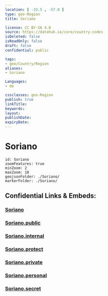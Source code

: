 ```yaml
---
location: [ -33.5 , -57.8 ] 
type: geo-Region
title: Soriano

license: CC BY-SA 4.0
source: https://datahub.io/core/country-codes
isDeleted: false
isReadOnly: false
draft: false
confidential: public

tags:
- geo/Country/Region
aliases:
- Soriano

Languages:
- de

cssclasses: geo-Region
publish: true
linkTitle: 
keywords: 
layout: 
publishDate: 
expiryDate: 
---
```


# Soriano

```leaflet
id: Soriano
zoomFeatures: true 
minZoom: 2 
maxZoom: 18
geojsonFolder: ./Soriano/
markerFolder: ./Soriano/
```


## Confidential Links & Embeds: 

### [Soriano](/_Standards/Earth/Continent/America~South/Uruguay/departments~Uruguay/Soriano.md) 

### [Soriano.public](/_public/Earth/Continent/America~South/Uruguay/departments~Uruguay/Soriano.public.md) 

### [Soriano.internal](/_internal/Earth/Continent/America~South/Uruguay/departments~Uruguay/Soriano.internal.md) 

### [Soriano.protect](/_protect/Earth/Continent/America~South/Uruguay/departments~Uruguay/Soriano.protect.md) 

### [Soriano.private](/_private/Earth/Continent/America~South/Uruguay/departments~Uruguay/Soriano.private.md) 

### [Soriano.personal](/_personal/Earth/Continent/America~South/Uruguay/departments~Uruguay/Soriano.personal.md) 

### [Soriano.secret](/_secret/Earth/Continent/America~South/Uruguay/departments~Uruguay/Soriano.secret.md)

